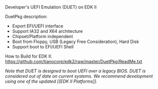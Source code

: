Developer's UEFI Emulation (DUET) on EDK II

DuetPkg description:
* Export EFI/UEFI interface
* Support IA32 and X64 architecture
* Chipset/Platform independent
* Boot from Floppy, USB (Legacy Free Consideration), Hard Disk
* Support boot to EFI/UEFI Shell

How to Build for EDK II: https://github.com/tianocore/edk2/raw/master/DuetPkg/ReadMe.txt

_Note that DUET is designed to boot UEFI over a legacy BIOS. DUET is considered out of date on current systems. We recommend development using one of the updated [[EDK II Platforms]]._